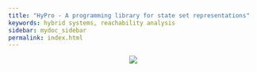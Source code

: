 ```yaml
---
title: "HyPro - A programming library for state set representations"
keywords: hybrid systems, reachability analysis
sidebar: mydoc_sidebar
permalink: index.html
---
```


<p align="center">
  <img src="{{" images/hypro_Logo.png"}}"/>
</p>
